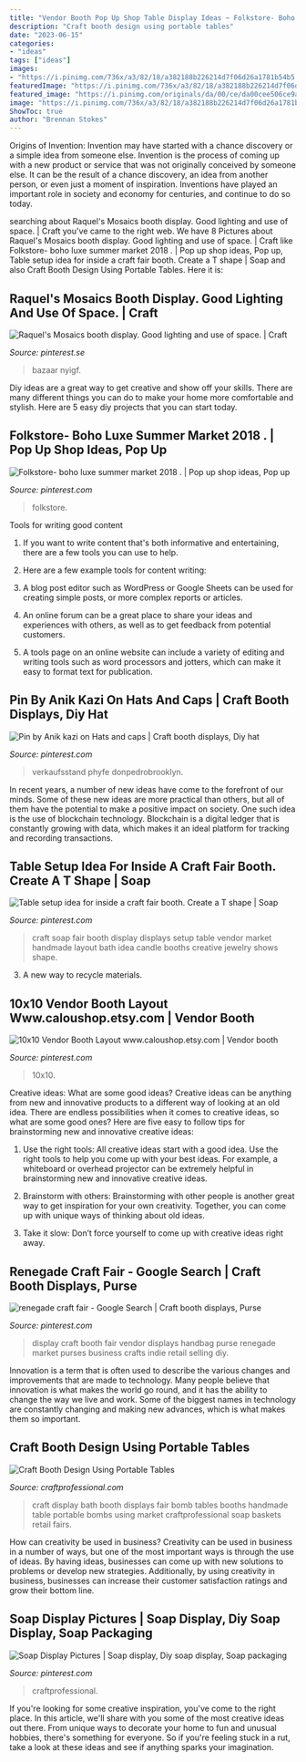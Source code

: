 ```yaml
---
title: "Vendor Booth Pop Up Shop Table Display Ideas ~ Folkstore- Boho Luxe Summer Market 2018 ."
description: "Craft booth design using portable tables"
date: "2023-06-15"
categories:
- "ideas"
tags: ["ideas"]
images:
- "https://i.pinimg.com/736x/a3/82/18/a382188b226214d7f06d26a1781b54b5.jpg"
featuredImage: "https://i.pinimg.com/736x/a3/82/18/a382188b226214d7f06d26a1781b54b5.jpg"
featured_image: "https://i.pinimg.com/originals/da/00/ce/da00cee506ce9aa43a1aaec5c882402d.png"
image: "https://i.pinimg.com/736x/a3/82/18/a382188b226214d7f06d26a1781b54b5.jpg"
ShowToc: true
author: "Brennan Stokes"
---
```



Origins of Invention: Invention may have started with a chance discovery or a simple idea from someone else.
Invention is the process of coming up with a new product or service that was not originally conceived by someone else. It can be the result of a chance discovery, an idea from another person, or even just a moment of inspiration. Inventions have played an important role in society and economy for centuries, and continue to do so today.

	

		
searching about Raquel&#039;s Mosaics booth display. Good lighting and use of space. | Craft you've came to the right web. We have 8 Pictures about Raquel&#039;s Mosaics booth display. Good lighting and use of space. | Craft like Folkstore- boho luxe summer market 2018 . | Pop up shop ideas, Pop up, Table setup idea for inside a craft fair booth. Create a T shape | Soap and also Craft Booth Design Using Portable Tables. Here it is:
		
    
## Raquel&#039;s Mosaics Booth Display. Good Lighting And Use Of Space. | Craft

<img loading=lazy src="https://i.pinimg.com/originals/0f/1b/d1/0f1bd1c2f4ff38bf992b73e573cd6781.jpg" onerror="this.onerror=null;this.src='https://tse1.mm.bing.net/th?id=OIP.ulcpzXKcKLXQiFSlQapZagHaFi&amp;pid=15.1';" alt="Raquel&#039;s Mosaics booth display. Good lighting and use of space. | Craft">

_Source: pinterest.se_

>bazaar nyigf. 

	

Diy ideas are a great way to get creative and show off your skills. There are many different things you can do to make your home more comfortable and stylish. Here are 5 easy diy projects that you can start today.

    
## Folkstore- Boho Luxe Summer Market 2018 . | Pop Up Shop Ideas, Pop Up

<img loading=lazy src="https://i.pinimg.com/736x/dd/c1/22/ddc122f8b2aef49df1e355d4718cff86.jpg" onerror="this.onerror=null;this.src='https://tse2.mm.bing.net/th?id=OIP._rKnxLXma84BvJFAQsOo8QHaJ3&amp;pid=15.1';" alt="Folkstore- boho luxe summer market 2018 . | Pop up shop ideas, Pop up">

_Source: pinterest.com_

>folkstore. 

	

Tools for writing good content
1. If you want to write content that's both informative and entertaining, there are a few tools you can use to help.
2. Here are a few example tools for content writing:

3. A blog post editor such as WordPress or Google Sheets can be used for creating simple posts, or more complex reports or articles.

4. An online forum can be a great place to share your ideas and experiences with others, as well as to get feedback from potential customers.

5. A tools page on an online website can include a variety of editing and writing tools such as word processors and jotters, which can make it easy to format text for publication.

    
## Pin By Anik Kazi On Hats And Caps | Craft Booth Displays, Diy Hat

<img loading=lazy src="https://i.pinimg.com/originals/b8/70/26/b870268db4ec63b9ddf935b1b82715c6.jpg" onerror="this.onerror=null;this.src='https://tse2.mm.bing.net/th?id=OIP.2kiSzin7G7lCEWdH2IKAhgHaLH&amp;pid=15.1';" alt="Pin by Anik kazi on Hats and caps | Craft booth displays, Diy hat">

_Source: pinterest.com_

>verkaufsstand phyfe donpedrobrooklyn. 

	

In recent years, a number of new ideas have come to the forefront of our minds. Some of these new ideas are more practical than others, but all of them have the potential to make a positive impact on society. One such idea is the use of blockchain technology. Blockchain is a digital ledger that is constantly growing with data, which makes it an ideal platform for tracking and recording transactions.

    
## Table Setup Idea For Inside A Craft Fair Booth. Create A T Shape | Soap

<img loading=lazy src="https://i.pinimg.com/originals/b0/2a/9e/b02a9e7b1b5a670e289e264389ebf2f4.jpg" onerror="this.onerror=null;this.src='https://tse1.mm.bing.net/th?id=OIP.pUlkNhBAO3RMcfM_TydirgHaJ3&amp;pid=15.1';" alt="Table setup idea for inside a craft fair booth. Create a T shape | Soap">

_Source: pinterest.com_

>craft soap fair booth display displays setup table vendor market handmade layout bath idea candle booths creative jewelry shows shape. 

	

3. A new way to recycle materials.

    
## 10x10 Vendor Booth Layout Www.caloushop.etsy.com | Vendor Booth

<img loading=lazy src="https://i.pinimg.com/736x/a3/82/18/a382188b226214d7f06d26a1781b54b5.jpg" onerror="this.onerror=null;this.src='https://tse3.mm.bing.net/th?id=OIP.uKlrs8p-r1tcY37ykEUxXwHaHa&amp;pid=15.1';" alt="10x10 Vendor Booth Layout www.caloushop.etsy.com | Vendor booth">

_Source: pinterest.com_

>10x10. 

	

Creative ideas: What are some good ideas?
Creative ideas can be anything from new and innovative products to a different way of looking at an old idea. There are endless possibilities when it comes to creative ideas, so what are some good ones? Here are five easy to follow tips for brainstorming new and innovative creative ideas:
1) Use the right tools: All creative ideas start with a good idea. Use the right tools to help you come up with your best ideas. For example, a whiteboard or overhead projector can be extremely helpful in brainstorming new and innovative creative ideas.

2) Brainstorm with others: Brainstorming with other people is another great way to get inspiration for your own creativity. Together, you can come up with unique ways of thinking about old ideas.

3) Take it slow: Don’t force yourself to come up with creative ideas right away.

    
## Renegade Craft Fair - Google Search | Craft Booth Displays, Purse

<img loading=lazy src="https://i.pinimg.com/originals/09/ca/f9/09caf9bd69a2d09128b650206e56db2d.jpg" onerror="this.onerror=null;this.src='https://tse3.mm.bing.net/th?id=OIP.XSQBZO0rj9CeoPZkMRzynAHaJ4&amp;pid=15.1';" alt="renegade craft fair - Google Search | Craft booth displays, Purse">

_Source: pinterest.com_

>display craft booth fair vendor displays handbag purse renegade market purses business crafts indie retail selling diy. 

	

Innovation is a term that is often used to describe the various changes and improvements that are made to technology. Many people believe that innovation is what makes the world go round, and it has the ability to change the way we live and work. Some of the biggest names in technology are constantly changing and making new advances, which is what makes them so important.

    
## Craft Booth Design Using Portable Tables

<img loading=lazy src="http://www.craftprofessional.com/images/handmade-bath-bomb-display.jpg" onerror="this.onerror=null;this.src='https://tse1.mm.bing.net/th?id=OIP.RggHibhIrO0R4YY2cdn6wwHaJw&amp;pid=15.1';" alt="Craft Booth Design Using Portable Tables">

_Source: craftprofessional.com_

>craft display bath booth displays fair bomb tables booths handmade table portable bombs using market craftprofessional soap baskets retail fairs. 

	

How can creativity be used in business?
Creativity can be used in business in a number of ways, but one of the most important ways is through the use of ideas. By having ideas, businesses can come up with new solutions to problems or develop new strategies. Additionally, by using creativity in business, businesses can increase their customer satisfaction ratings and grow their bottom line.

    
## Soap Display Pictures | Soap Display, Diy Soap Display, Soap Packaging

<img loading=lazy src="https://i.pinimg.com/originals/da/00/ce/da00cee506ce9aa43a1aaec5c882402d.png" onerror="this.onerror=null;this.src='https://tse4.mm.bing.net/th?id=OIP.LDu_nmTRdVvl7A20f2PwMgHaLH&amp;pid=15.1';" alt="Soap Display Pictures | Soap display, Diy soap display, Soap packaging">

_Source: pinterest.com_

>craftprofessional. 

	

If you're looking for some creative inspiration, you've come to the right place. In this article, we'll share with you some of the most creative ideas out there. From unique ways to decorate your home to fun and unusual hobbies, there's something for everyone. So if you're feeling stuck in a rut, take a look at these ideas and see if anything sparks your imagination.

